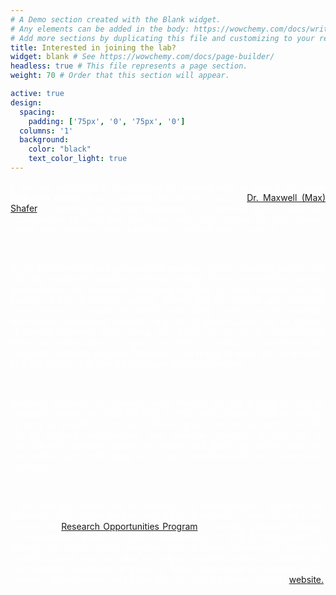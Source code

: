 ```yaml
---
# A Demo section created with the Blank widget.
# Any elements can be added in the body: https://wowchemy.com/docs/writing-markdown-latex/
# Add more sections by duplicating this file and customizing to your requirements.
title: Interested in joining the lab?
widget: blank # See https://wowchemy.com/docs/page-builder/
headless: true # This file represents a page section.
weight: 70 # Order that this section will appear.

active: true
design:
  spacing:
    padding: ['75px', '0', '75px', '0']
  columns: '1'
  background:
    color: "black"
    text_color_light: true
---
```

<!-- Google tag (gtag.js) -->
<script async src="https://www.googletagmanager.com/gtag/js?id=G-C2THYYG4QP"></script>
<script>
  window.dataLayer = window.dataLayer || [];
  function gtag(){dataLayer.push(arguments);}
  gtag('js', new Date());

  gtag('config', 'G-C2THYYG4QP');
</script>


<p align="justify" style="color:white">If you are interested in contributing to, working with, or joining the <b>Sleep Evolution Group</b> in any capacity please reach out to <a href="mailto:max.shafer@gmail.com">Dr. Maxwell (Max) Shafer</a>. In general, my training philosophy is to provide each trainee with opportunities to learn and attain the skills they require for their chosen career path, and to provide a welcoming and safe place to excel.</p>

<br>
<p align="justify" style="color:white">If you are interested in a postdoctoral position, unless otherwise posted, it is typically required to apply to external funding. There are multiples sources available from the University (including the Data Sciences Institute, and  the Faculty of Arts & Science, among others) and the Federal and Provincial Governments in Canada (eg NSERC and CIHR). Funding is also available from some international agencies (e.g. HFSP, Marie-Curie), and for citizens of specific countries (USA, China, etc). If you join my lab as a Postdoctoral fellow, my philosophy is to guide and help you design a competitive and fund-able research program, therefore, I am happy to work with soon-to-be PhD graduates to design a project and apply for funding.</p>

<br>
<p align="justify" style="color:white">Graduate students can currently apply through the Cell & Systems Biology graduate program at either the MSc or PhD levels. Please reach out to Max as early as possible in the Fall or Winter prior to when you want to join the lab to discuss opportunities and available projects. If you are an international applicant, please be aware that there are limited and very competitive spots in the program for non-Canadian residents (or permanent residents).</p>

<br>
<p align="justify" style="color:white">I am typically interested in hosting 1-3 undergraduate students per academic cycle (depending on availability of projects). These can be in the form of the <a href="https://www.artsci.utoronto.ca/current/experiential-learning/research-opportunities/research-opportunities-program#how-to-apply-accordion-1" target="_blank" rel="noopener noreferrer">Research Opportunities Program</a>, workstudy positions,  through an independent project in CSB (CSB497/498) or BCB (BCB330/430), or through the NSERC USRA program / CSB Summer studentship. Interested students should reach out Max as early as possible to discuss interests and the potential availability of projects. More information on undergraduate research opportunities can be found on the Cell & Systems Biology  <a href="https://csb.utoronto.ca/undergraduate-studies/research/research-opportunities/" target="_blank" rel="noopener noreferrer">website.</a></p>

